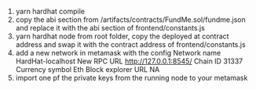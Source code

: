 1. yarn hardhat compile
2. copy the abi section from /artifacts/contracts/FundMe.sol/fundme.json and replace it with the abi section of frontend/constants.js
3. yarn hardhat node from root folder, copy the deployed at contract address and swap it with the contract address of frontend/constants.js
4. add a new network in metamask with the config
   Network name
   HardHat-localhost
   New RPC URL
   http://127.0.0.1:8545/
   Chain ID
   31337
   Currency symbol
   Eth
   Block explorer URL
   NA
5. import one pf the private keys from the running node to your metamask
